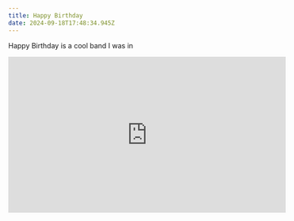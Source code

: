 ```yaml
---
title: Happy Birthday
date: 2024-09-18T17:48:34.945Z
---
```

Happy Birthday is a cool band I was in



<iframe width="560" height="315" src="https://www.youtube-nocookie.com/embed/GzpGs4_kPZM?si=Mdn5dKR4nM-R2ju5" title="YouTube video player" frameborder="0" allow="accelerometer; autoplay; clipboard-write; encrypted-media; gyroscope; picture-in-picture; web-share" referrerpolicy="strict-origin-when-cross-origin" allowfullscreen></iframe>